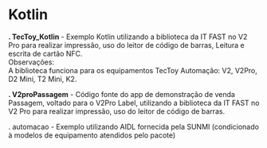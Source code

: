 # Kotlin
<p><b>. TecToy_Kotlin</b> - Exemplo Kotlin utilizando a biblioteca da IT FAST no V2 Pro para realizar impressão, uso do leitor de código de barras, Leitura e escrita de cartão NFC.<br>
Observações: <br>
A biblioteca funciona para os equipamentos TecToy Automação: V2, V2Pro, D2 Mini, T2 Mini, K2.<br></p>
<p><b>. V2proPassagem</b> - Código fonte do app de demonstração de venda Passagem, voltado para o V2Pro Label, utilizando a biblioteca da IT FAST no V2 Pro para realizar impressão, uso do leitor de código de barras.</p>

<p>. automacao - Exemplo utilizando AIDL fornecida pela SUNMI (condicionado à modelos de equipamento atendidos pelo pacote)</p>